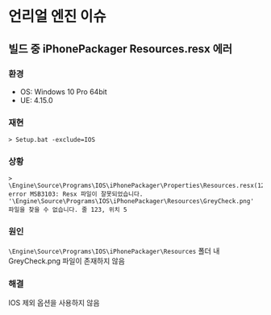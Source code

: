 # 언리얼 엔진 이슈

## 빌드 중 iPhonePackager Resources.resx 에러

### 환경

* OS: Windows 10 Pro 64bit
* UE: 4.15.0

### 재현 
    
    > Setup.bat -exclude=IOS

### 상황

    > \Engine\Source\Programs\IOS\iPhonePackager\Properties\Resources.resx(123,5): error MSB3103: Resx 파일이 잘못되었습니다. '\Engine\Source\Programs\IOS\iPhonePackager\Resources\GreyCheck.png' 파일을 찾을 수 없습니다. 줄 123, 위치 5


### 원인

`\Engine\Source\Programs\IOS\iPhonePackager\Resources` 폴더 내 GreyCheck.png 파일이 존재하지 않음

### 해결

IOS 제외 옵션을 사용하지 않음